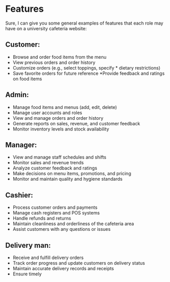 

# Features

Sure, I can give you some general examples of features that each role may have on a university cafeteria website:

## Customer:
* Browse and order food items from the menu
* View previous orders and order history
* Customize orders (e.g., select toppings, specify * dietary restrictions)
*  Save favorite orders for future reference
*Provide feedback and ratings on food items
## Admin:
* Manage food items and menus (add, edit, delete)
* Manage user accounts and roles
* View and manage orders and order history
* Generate reports on sales, revenue, and customer  feedback
* Monitor inventory levels and stock availability
## Manager:
* View and manage staff schedules and shifts
* Monitor sales and revenue trends
* Analyze customer feedback and ratings
* Make decisions on menu items, promotions, and pricing
* Monitor and maintain quality and hygiene standards
## Cashier:
* Process customer orders and payments
* Manage cash registers and POS systems
* Handle refunds and returns
* Maintain cleanliness and orderliness of the cafeteria area
* Assist customers with any questions or issues
## Delivery man:
* Receive and fulfill delivery orders
* Track order progress and update customers on delivery status
* Maintain accurate delivery records and receipts
* Ensure timely